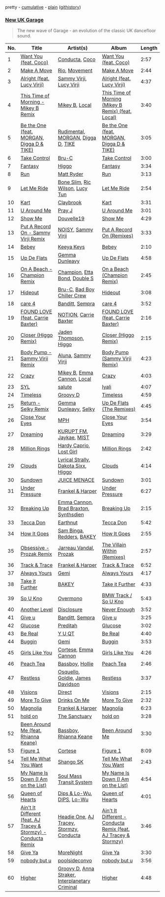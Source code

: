 pretty - [cumulative](/playlists/cumulative/New%20UK%20Garage.md) - [plain](/playlists/plain/37i9dQZF1DX6MNYaY0PcFh) ([githistory](https://github.githistory.xyz/vitokorn/spotify-playlist-archive/blob/master/playlists/plain/37i9dQZF1DX6MNYaY0PcFh))

### [New UK Garage](https://open.spotify.com/playlist/37i9dQZF1DX6MNYaY0PcFh)

> The new wave of Garage - an evolution of the classic UK dancefloor sound.

| No. | Title | Artist(s) | Album | Length |
|---|---|---|---|---|
| 1 | [Want You (feat. Coco)](https://open.spotify.com/track/3OK2Ue5JWhjo9j0lQ9OtwH) | [Conducta](https://open.spotify.com/artist/1lMcg4Y7nW5hHgIVsN9Shn), [Coco](https://open.spotify.com/artist/7q33wxvdJ95u6w3fY2q5ai) | [Want You (feat. Coco)](https://open.spotify.com/album/2XUissg0nFxkp0oahg3ZQK) | 2:57 |
| 2 | [Make A Move](https://open.spotify.com/track/4PcZlqSJ8V3Jh1iULfLoTa) | [Rio](https://open.spotify.com/artist/46WfEAhv5pega7pmVERHlc), [Movement](https://open.spotify.com/artist/2gAFChNxbj2Jmf1P6Og4pK) | [Make A Move](https://open.spotify.com/album/52hz8Ex6YVqBkg1TIFDqyM) | 2:44 |
| 3 | [Alright (feat. Lucy Virji)](https://open.spotify.com/track/1FlZn4gmHOIriuqNxWIyOX) | [Sammy Virji](https://open.spotify.com/artist/1GuqTQbuixFHD6eBkFwVcb), [Lucy Virji](https://open.spotify.com/artist/21r2Bc1mCeYM6f8F5xzJ8E) | [Alright (feat. Lucy Virji)](https://open.spotify.com/album/0EkRVya5ip9pn0Vp6Tj4Au) | 4:37 |
| 4 | [This Time of Morning - Mikey B Remix](https://open.spotify.com/track/2ZHeK3mdGj6IirKolEQ50z) | [Mikey B](https://open.spotify.com/artist/5WVfrnCWJYHvQEUIc1ViWy), [Local](https://open.spotify.com/artist/5pNualCkz8Fih2WjCYwEZ2) | [This Time of Morning (Mikey B Remix) (feat. Local)](https://open.spotify.com/album/4XYjOIWcFXIPmvCBpNASXD) | 3:40 |
| 5 | [Be the One (feat. MORGAN, Digga D & TIKE)](https://open.spotify.com/track/1kXHqvq1R8dkx1Mm52nH9g) | [Rudimental](https://open.spotify.com/artist/4WN5naL3ofxrVBgFpguzKo), [MORGAN](https://open.spotify.com/artist/7ltW5jYRnGOE4O1vcgW2DI), [Digga D](https://open.spotify.com/artist/57n1OF36WvtOeATY6WQ6iw), [TIKE](https://open.spotify.com/artist/6OiH2Ok0TqhVP2Ah65Bm8Y) | [Be the One (feat. MORGAN, Digga D & TIKE)](https://open.spotify.com/album/7r5CwbVuzJNhDe5eHviDj5) | 3:05 |
| 6 | [Take Control](https://open.spotify.com/track/0Dva4BUUvU1eSe3EV5F3Wa) | [Bru-C](https://open.spotify.com/artist/7GDrXlpRrdG29o4n0pNR5D) | [Take Control](https://open.spotify.com/album/5K6e9x4TdZsvmlODZ7GdQQ) | 3:00 |
| 7 | [Fantasy](https://open.spotify.com/track/7EtMCF0mdAksJoPalQxhE8) | [Higgo](https://open.spotify.com/artist/0f1qSxprIDtLaJfIaEJb64) | [Fantasy](https://open.spotify.com/album/6ZPXu26XC5sKCp1adu84uj) | 3:34 |
| 8 | [Run](https://open.spotify.com/track/4yIcrmc7t8FBzxyrxOFnzq) | [Matt Ryder](https://open.spotify.com/artist/0hySaVBazHTHIRvnsxGvHx) | [Run](https://open.spotify.com/album/1KmqjhaUQTYvcmWnSJCo6o) | 3:13 |
| 9 | [Let Me Ride](https://open.spotify.com/track/67NLDMhyQLFKk9XXEsi8rK) | [Bone Slim](https://open.spotify.com/artist/5VoreVetRqMEFui6KpGdt2), [Ric Wilson](https://open.spotify.com/artist/34zbMuAgXxsgqnGXSxWvCR), [Lucy Tun](https://open.spotify.com/artist/6OtMoXdFTNYbPwyx1M6Yk6) | [Let Me Ride](https://open.spotify.com/album/2oHIPZJAE9lTE7nbnqxluz) | 2:54 |
| 10 | [Kart](https://open.spotify.com/track/1DrvzeGHIFAS17gIVoE5Fk) | [Claybrook](https://open.spotify.com/artist/5AeO4KSNutQgCI2oBodT6t) | [Kart](https://open.spotify.com/album/4cZAz1xQJm7sNt40FPdKl6) | 3:31 |
| 11 | [U Around Me](https://open.spotify.com/track/6eVHuIqlFkiji8ZsCHpCMl) | [Pray J](https://open.spotify.com/artist/5aLvVB85i8o3lnKqaKA7At) | [U Around Me](https://open.spotify.com/album/3mnzaBb32Co1B4lf8Sdv06) | 3:01 |
| 12 | [Show Me](https://open.spotify.com/track/5S8igEQLgDY0lMScgbyeHW) | [Douvelle19](https://open.spotify.com/artist/3EjNHY8UswIZAxMjqXewVH) | [Show Me](https://open.spotify.com/album/61AStQYO30jVau93JxRtXP) | 4:29 |
| 13 | [Put A Record On - Sammy Virji Remix](https://open.spotify.com/track/1k4ClJq1Dc9r0oTSpg3nNq) | [NOISY](https://open.spotify.com/artist/5bt1iZVk3VV1LxRL4wzZ9F), [Sammy Virji](https://open.spotify.com/artist/1GuqTQbuixFHD6eBkFwVcb) | [Put A Record On (Remixes)](https://open.spotify.com/album/70KvbCcByPowuwEyfggAVQ) | 3:33 |
| 14 | [Bebey](https://open.spotify.com/track/6K8SmtE4jbK0E0MHOzWIIs) | [Keeya Keys](https://open.spotify.com/artist/61HaePhaH2YbG9Rd5zXbL6) | [Bebey](https://open.spotify.com/album/4AV5ofpjUgJdZSqprqDrq6) | 2:10 |
| 15 | [Up De Flats](https://open.spotify.com/track/1VZqn2CpJjkewNFpZj488S) | [Gemma Dunleavy](https://open.spotify.com/artist/4RdnMFmYii89p8VnyvPHKr) | [Up De Flats](https://open.spotify.com/album/0mCCeAdYsdD0M3aYUb3CHQ) | 4:58 |
| 16 | [On A Beach - Champion Remix](https://open.spotify.com/track/7wmml75Sn2lhJjsyaXkOBE) | [Champion](https://open.spotify.com/artist/3cHya45cxGzLYIPg2LRCCR), [Etta Bond](https://open.spotify.com/artist/0zanHkxN0P38oWegA8iSQA), [Double S](https://open.spotify.com/artist/2hs495y9Yso0hfotMuVaHC) | [On a Beach (Champion Remix)](https://open.spotify.com/album/2sNfSTxofKnG8FyNltocnp) | 2:45 |
| 17 | [Hideout](https://open.spotify.com/track/1YHffsSjHbAFAsvwCD3U8A) | [Bru-C](https://open.spotify.com/artist/7GDrXlpRrdG29o4n0pNR5D), [Bad Boy Chiller Crew](https://open.spotify.com/artist/5SRr4ZJMoygWecytkIwlaV) | [Hideout](https://open.spotify.com/album/2VCF6Pjwg0KAiCO5OlPP5N) | 3:08 |
| 18 | [care 4](https://open.spotify.com/track/2LNzaAAzQMSp6TGpFi3oIB) | [Banditt](https://open.spotify.com/artist/4uoxnYSZK48iKLjfbjRi6A), [Sempra](https://open.spotify.com/artist/76YrQ1DtiiJ5MFbIIWLOSq) | [care 4](https://open.spotify.com/album/14UGM6sZZnYrvtpgEE30kU) | 3:52 |
| 19 | [FOUND LOVE (feat. Carrie Baxter)](https://open.spotify.com/track/5C29RTtzXBODKoZn0aB4zb) | [NOTION](https://open.spotify.com/artist/1uRVM0wBdtyEuU582EeKJM), [Carrie Baxter](https://open.spotify.com/artist/052GxJJYMQVVqXRsZfORK1) | [FOUND LOVE (feat. Carrie Baxter)](https://open.spotify.com/album/7ut4PfRhGtazFoK7UOMxbs) | 2:16 |
| 20 | [Closer (Higgo Remix)](https://open.spotify.com/track/46JCxxgxODSbbMvz8eR8sF) | [Jaden Thompson](https://open.spotify.com/artist/0mdzsyApmam6OqNr4Z3vKQ), [Higgo](https://open.spotify.com/artist/0f1qSxprIDtLaJfIaEJb64) | [Closer (Higgo Remix)](https://open.spotify.com/album/5RlEEIkT3FV1DcpR9iV9nb) | 2:15 |
| 21 | [Body Pump - Sammy Virji Remix](https://open.spotify.com/track/7rHGwW7eeoOCagC6L9QW7Z) | [Aluna](https://open.spotify.com/artist/5ITI6SEoUZMIXXkzCfr4oE), [Sammy Virji](https://open.spotify.com/artist/1GuqTQbuixFHD6eBkFwVcb) | [Body Pump (Sammy Virji Remix)](https://open.spotify.com/album/5n0dqQZDzhjWGbEnbO6lQN) | 4:23 |
| 22 | [Crazy](https://open.spotify.com/track/0SOWbNlPwGqO4uO6YP5spS) | [Mikey B](https://open.spotify.com/artist/5WVfrnCWJYHvQEUIc1ViWy), [Emma Cannon](https://open.spotify.com/artist/5lImHD87PNxK8nA7mGRRSN), [Local](https://open.spotify.com/artist/5pNualCkz8Fih2WjCYwEZ2) | [Crazy](https://open.spotify.com/album/75JBBBbv7mgBvp6q8z0idD) | 4:03 |
| 23 | [SYL](https://open.spotify.com/track/2dg1jFcSZWpdTKWdetTrTj) | [salute](https://open.spotify.com/artist/1np8xozf7ATJZDi9JX8Dx5) | [Iyali](https://open.spotify.com/album/6p1EFnzg7aSlKjbotxhLgV) | 4:07 |
| 24 | [Timeless](https://open.spotify.com/track/6X5lr9ObMSSJRWInohPFRt) | [Groovy D](https://open.spotify.com/artist/43iAneSLd8xkYP6lgczDIZ) | [Timeless](https://open.spotify.com/album/30f7y4vWGbXUsiMYKhOzRe) | 4:59 |
| 25 | [Return - Selky Remix](https://open.spotify.com/track/1Pxq41XIGfyXdvaVgnJpEB) | [Gemma Dunleavy](https://open.spotify.com/artist/4RdnMFmYii89p8VnyvPHKr), [Selky](https://open.spotify.com/artist/4D1KLZcmuFumDYjuBHMOCl) | [Up De Flats (The Remixes)](https://open.spotify.com/album/46qxqEmWnniVjQ0vk7L5aP) | 4:45 |
| 26 | [Close Your Eyes](https://open.spotify.com/track/2RtcJYghs4O2uLagGUl0Kk) | [MPH](https://open.spotify.com/artist/62SCu33InHVq97VaWw3eof) | [Close Your Eyes](https://open.spotify.com/album/7KtPuXRVXkkW5A6dNdDxON) | 3:54 |
| 27 | [Dreaming](https://open.spotify.com/track/0nO2WPTc3UY51COGw27Dls) | [KURUPT FM](https://open.spotify.com/artist/0xGKzZ3narAei6wzYhMp1Q), [Jaykae](https://open.spotify.com/artist/1sLYZv95ZXwVfyGHan5w45), [MIST](https://open.spotify.com/artist/63X1WKthLQidtqxxO2sgeq) | [Dreaming](https://open.spotify.com/album/4wK0QQxpdnLH7BO64lMYZ5) | 3:29 |
| 28 | [Million Rings](https://open.spotify.com/track/3xPIndCsBuz27cLygsUhSB) | [Hardy Caprio](https://open.spotify.com/artist/7FqkRutc4zWMrnEAUv3Xwd), [Lost Girl](https://open.spotify.com/artist/145mFGIlZXfYlGQTTWA9OS) | [Million Rings](https://open.spotify.com/album/4r9jyeljiOBrOX1O9vYoSm) | 2:42 |
| 29 | [Clouds](https://open.spotify.com/track/49Wl3Hs9M9PB7EA7UgrXky) | [Lyrical Strally](https://open.spotify.com/artist/2arWu9H6vImbMKAX7b0Cy5), [Dakota Sixx](https://open.spotify.com/artist/7iQk9br3iolo3loTQzVJP7), [Higgo](https://open.spotify.com/artist/0f1qSxprIDtLaJfIaEJb64) | [Clouds](https://open.spotify.com/album/4PnrfY1wCJU58LvtvQ9Ftl) | 4:14 |
| 30 | [Sundown](https://open.spotify.com/track/6e40VGmlR2S8yhmBNkISlP) | [JUICE MENACE](https://open.spotify.com/artist/762lsZj1M33PjCaBCmxaAB) | [Sundown](https://open.spotify.com/album/3FIEevE1XXBP1rg4BCdBcH) | 3:01 |
| 31 | [Under Pressure](https://open.spotify.com/track/2snj2pYImFXhRGatkVXiwl) | [Frankel & Harper](https://open.spotify.com/artist/02G23wiVWJ9W9DRNL2plup) | [Under Pressure](https://open.spotify.com/album/4npmzFliuExDnB0ysQbvPL) | 6:27 |
| 32 | [Breaking Up](https://open.spotify.com/track/5AgUhf3bK3SkOqoo7nIOz4) | [Emma Cannon](https://open.spotify.com/artist/5lImHD87PNxK8nA7mGRRSN), [Brad Braxton](https://open.spotify.com/artist/2Epy0Z5e39luoM6QRHUwW3), [Synthsdien](https://open.spotify.com/artist/3W17PDBoKdqOvsFFdowaVB) | [Breaking Up](https://open.spotify.com/album/0w3PbWTJDAiqvsU1dDzxme) | 2:15 |
| 33 | [Tecca Don](https://open.spotify.com/track/0df5EAoD4ws7KrIyS9FfIl) | [Earthnut](https://open.spotify.com/artist/1PC1tpNBb2ijwWYNHfiMbV) | [Tecca Don](https://open.spotify.com/album/5EHvxhSbC18BgOHxExHZJ4) | 5:42 |
| 34 | [How It Goes](https://open.spotify.com/track/0G8WDiAyLXfmL4cfDGZ3SF) | [Sam Binga](https://open.spotify.com/artist/2oyU4eToyQkxAFjkB3blsi), [Redders](https://open.spotify.com/artist/6vUJChpc4tvTMNhoqSZ8Mk), [BAKEY](https://open.spotify.com/artist/49du30vgnQZT13tyjnrspT) | [How It Goes](https://open.spotify.com/album/5CCDmc3BqXYVmO0LVD4Wmd) | 2:55 |
| 35 | [Obsessive - Prozak Remix](https://open.spotify.com/track/1ur6hJMS9DBZa01xf9I1qJ) | [Jarreau Vandal](https://open.spotify.com/artist/6f96znq79wvlknKHHHhtTW), [Prozak](https://open.spotify.com/artist/7ovh4b11T5QrAuPXmXZO3R) | [The Villain Within (Remixes)](https://open.spotify.com/album/5oFgndmyj5AtSydAYJA3KB) | 2:57 |
| 36 | [Track & Trace](https://open.spotify.com/track/7gFL7FQbFZfjNwUhC0GpAt) | [Frankel & Harper](https://open.spotify.com/artist/02G23wiVWJ9W9DRNL2plup) | [Track & Trace](https://open.spotify.com/album/5BvQjfQFSfzkPHf0LmpkN7) | 6:52 |
| 37 | [Always Yours](https://open.spotify.com/track/2uG5peihra0qwr0olNNDXi) | [Gemi](https://open.spotify.com/artist/3KUQf69bdptSNDeotadJfm) | [Always Yours](https://open.spotify.com/album/6ZuRQGVgqu2pAcWTMQJGo9) | 4:17 |
| 38 | [Take it Further](https://open.spotify.com/track/2YNcbIe5ez6J9pLeS0TmdL) | [BAKEY](https://open.spotify.com/artist/49du30vgnQZT13tyjnrspT) | [Take it Further](https://open.spotify.com/album/1g8uVD8Hk9ZOmjrSg1TwUb) | 4:33 |
| 39 | [So U Kno](https://open.spotify.com/track/1IhY2i0jpvR5hGY9jdFvxv) | [Overmono](https://open.spotify.com/artist/01PnN11ovfen6xUOHfNpn3) | [BMW Track / So U Kno](https://open.spotify.com/album/08Vp7WDcv1r8dVMjyJaVOt) | 5:43 |
| 40 | [Another Level](https://open.spotify.com/track/3sR9Ww2zMzNcvNE0qzWXZA) | [Disclosure](https://open.spotify.com/artist/6nS5roXSAGhTGr34W6n7Et) | [Never Enough](https://open.spotify.com/album/0ovBhOM0M8GHUEL7IOLFWP) | 3:52 |
| 41 | [Give u](https://open.spotify.com/track/2PXEL9hT8aNfzQuU12yVo7) | [Banditt](https://open.spotify.com/artist/4uoxnYSZK48iKLjfbjRi6A), [Sempra](https://open.spotify.com/artist/76YrQ1DtiiJ5MFbIIWLOSq) | [Give u](https://open.spotify.com/album/6UEUTJ7p3ydXkISSwLqzet) | 3:25 |
| 42 | [Glucose](https://open.spotify.com/track/6anC0ZYhdJGEv68TXKf3Up) | [Preditah](https://open.spotify.com/artist/5qYCZ5FQuzZSjOnesvuYiD) | [Glucose](https://open.spotify.com/album/5FA6vuYRhiNDnZ3nRes7I2) | 3:02 |
| 43 | [Be Real](https://open.spotify.com/track/5BDF8t2EbxW7o6SKIcg8m1) | [Y U QT](https://open.spotify.com/artist/0tpkcjoMduNpT0FnpNYZiV) | [Be Real](https://open.spotify.com/album/1mGWxBWwox8R5m2favaf5s) | 4:40 |
| 44 | [Buggin](https://open.spotify.com/track/7ijFjiKfBuZdTNRN4w1BdB) | [Gemi](https://open.spotify.com/artist/3KUQf69bdptSNDeotadJfm) | [Buggin](https://open.spotify.com/album/2sJHT2dtAYTKSpOoQyYIot) | 3:53 |
| 45 | [Girls Like You](https://open.spotify.com/track/6sYgR77BllMDNXYRY1PxVB) | [Cortese](https://open.spotify.com/artist/60Fn82pTq3Z4vyJPgBjH77), [Emma Cannon](https://open.spotify.com/artist/5lImHD87PNxK8nA7mGRRSN) | [Girls Like You](https://open.spotify.com/album/7qNTaqipmaWESVIFLLAX4p) | 4:26 |
| 46 | [Peach Tea](https://open.spotify.com/track/0MbTBCkkEEXBSBqcuipK2U) | [Bassboy](https://open.spotify.com/artist/4wwHbT1V6hoLyOvS4gZVyy), [Hollie](https://open.spotify.com/artist/5EPsnIVnIhHVKerHrRwGll) | [Peach Tea](https://open.spotify.com/album/4VOd99nzgO6soP088wPz4q) | 2:46 |
| 47 | [Restless](https://open.spotify.com/track/1VQ5B1Ks0TXakZ7IgyDvWY) | [Osquello](https://open.spotify.com/artist/6ScAPpYnDsH3Cu3TKmhUJr), [Goldie](https://open.spotify.com/artist/2SYqJ3uDLLXZNyZdLKBy4M), [James Davidson](https://open.spotify.com/artist/1eyorkwMy8ypw2tA5SzIXy) | [Restless](https://open.spotify.com/album/2XA3sEmngOYljNHf9eNbvQ) | 3:37 |
| 48 | [Visions](https://open.spotify.com/track/1nQpu5Bzfc2HylKKwX06Lk) | [Direct](https://open.spotify.com/artist/5eOyDcFvvdc7D7BD6gCdsi) | [Visions](https://open.spotify.com/album/3rWDCqvvj2cmJjhUlFSIMa) | 2:15 |
| 49 | [More To Give](https://open.spotify.com/track/0c7OcnAQz6H3IIzQA3MP6C) | [Drinks On Me](https://open.spotify.com/artist/1cIz2h3ERs72r60yw78Deu) | [More To Give](https://open.spotify.com/album/7DrcBhY34PI4wgF16iY2E5) | 2:32 |
| 50 | [Magnolia](https://open.spotify.com/track/1QVNcA0AKR67m07c1YZKvq) | [Frankel & Harper](https://open.spotify.com/artist/02G23wiVWJ9W9DRNL2plup) | [Magnolia](https://open.spotify.com/album/7iLdsU9sDMSaQmS75qHtsH) | 6:23 |
| 51 | [hold on](https://open.spotify.com/track/40o7MmYto4JMsbRzVl514p) | [The Sanctuary](https://open.spotify.com/artist/3c7DW1zmCGBdgHy8HllzV2) | [hold on](https://open.spotify.com/album/2LxT6O6x3iPHYEcZ2qxfCQ) | 3:28 |
| 52 | [Been Around Me (feat. Rhianna Keane)](https://open.spotify.com/track/584Ubv2TTCneWaXiB1mN4V) | [Bassboy](https://open.spotify.com/artist/4wwHbT1V6hoLyOvS4gZVyy), [Rhianna Keane](https://open.spotify.com/artist/1ZjmlhNhN3z4VDLKDfjMUo) | [Been Around Me](https://open.spotify.com/album/0r3FTnpmGhdHugGS42OZxA) | 3:30 |
| 53 | [Figure 1](https://open.spotify.com/track/0zle25czBFrjeS1oSmAAH0) | [Cortese](https://open.spotify.com/artist/60Fn82pTq3Z4vyJPgBjH77) | [Figure 1](https://open.spotify.com/album/0K0RbRHogpErTAmv84glah) | 8:09 |
| 54 | [Tell Me What You Want](https://open.spotify.com/track/2qRns8ky61cJWFTiftEllL) | [Shango SK](https://open.spotify.com/artist/11SZ9qyMg1Yc9hozURL7qD) | [Tell Me What You Want](https://open.spotify.com/album/0jm6QCazswd9SOyA2lzWAl) | 2:43 |
| 55 | [My Name Is Down (I Am on the List)](https://open.spotify.com/track/0PqMHVzXvqJC3mI2AmxheA) | [Soul Mass Transit System](https://open.spotify.com/artist/3mzdCW5WsS0kjHkG9neoGC) | [My Name Is Down (I Am on the List)](https://open.spotify.com/album/5B9RsQO1wRhnPPlyuQE7OD) | 4:54 |
| 56 | [Queen of Hearts](https://open.spotify.com/track/62XnXVAIuiDcYK3Hk58Nd8) | [Dips & Lo-Wu](https://open.spotify.com/artist/5QEVwgXGtOIfu8mm03TJpL), [DIPS](https://open.spotify.com/artist/2YFxopUp6v7hoOEQ1HQB9q), [Lo-Wu](https://open.spotify.com/artist/2BtcLFqhYnJtVDtMK27Pvg) | [Queen of Hearts](https://open.spotify.com/album/5NljHdrSfO2Njhh82oiurG) | 4:01 |
| 57 | [Ain't It Different (feat. AJ Tracey & Stormzy) - Conducta Remix](https://open.spotify.com/track/15rKTPi84iL42VG8ANdnr4) | [Headie One](https://open.spotify.com/artist/6UCQYrcJ6wab6gnQ89OJFh), [AJ Tracey](https://open.spotify.com/artist/4Xi6LSfFqv26XgP9NKN26U), [Stormzy](https://open.spotify.com/artist/2SrSdSvpminqmStGELCSNd), [Conducta](https://open.spotify.com/artist/1lMcg4Y7nW5hHgIVsN9Shn) | [Ain't It Different - Conducta Remix (feat. AJ Tracey & Stormzy)](https://open.spotify.com/album/0xbCYDk4vmhlHoa7TZ9t2l) | 3:46 |
| 58 | [Give Ya](https://open.spotify.com/track/6daz1qRSJDAmiuNC1sG2LW) | [MoreNight](https://open.spotify.com/artist/20lI1hzkqOx9sBNAyjW54N) | [Give Ya](https://open.spotify.com/album/6kwk2EicKQWySkPgYEvcjl) | 3:30 |
| 59 | [nobody but u](https://open.spotify.com/track/0Mq7DQeSqhxaw8l4H42Wfw) | [poolsideconvo](https://open.spotify.com/artist/2LSEjxlLwKF2YelaT0kiQJ) | [nobody but u](https://open.spotify.com/album/6bECVAhAp8eX6fsRjQLNpe) | 3:56 |
| 60 | [Higher](https://open.spotify.com/track/6dRBgY551j2akEK2nkGXH8) | [Groovy D](https://open.spotify.com/artist/43iAneSLd8xkYP6lgczDIZ), [Anna Straker](https://open.spotify.com/artist/4irCZ5mqRsmTXEEbMvO2VZ), [Interplanetary Criminal](https://open.spotify.com/artist/6uJ51uV5rYzu1MJkC4CceI) | [Higher](https://open.spotify.com/album/03AEImI6IHDgVIiTuoD80h) | 4:48 |